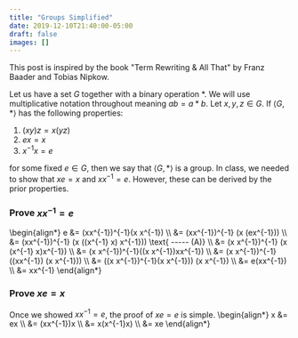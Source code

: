 ```yaml
---
title: "Groups Simplified"
date: 2019-12-10T21:40:00-05:00
draft: false 
images: []
---
```


This post is inspired by the book "Term Rewriting & All That" by Franz Baader and Tobias Nipkow.

Let us have a set $G$ together with a binary operation $*$. We will use multiplicative notation throughout meaning $ab = a * b$. Let $x, y, z \in G$. If $\langle G , * \rangle$ has the following properties: 

1. $(x y)z = x (y z)$
2. $ex = x$ 
3. $x^{-1} x = e$

for some fixed $e \in G$, then we say that $\langle G, * \rangle$ is a group. In class, we needed to show that $xe = x$ and $xx^{-1} = e$. However, these can be derived by the prior properties.

### Prove $xx^{-1} = e$  
\begin{align*}
e &= (xx^{-1})^{-1}(x x^{-1}) \\\\
&= (xx^{-1})^{-1} (x (ex^{-1})) \\\\
&= (xx^{-1})^{-1} (x ((x^{-1} x) x^{-1})) \text{ ----- (A)} \\\\
&= (x x^{-1})^{-1} (x (x^{-1} x)x^{-1}) \\\\
&= (x x^{-1})^{-1}((x x^{-1})xx^{-1}) \\\\
&= (x x^{-1})^{-1} ((xx^{-1}) (x x^{-1})) \\\\
&= ((x x^{-1})^{-1}(x  x^{-1})) (x x^{-1}) \\\\
&= e(xx^{-1}) \\\\
&= xx^{-1}
\end{align*}
### Prove $xe = x$ 

Once we showed $xx^{-1} = e$, the proof of $xe = e$ is simple.
\begin{align*}
x &= ex \\\\
&= (xx^{-1})x \\\\
&= x(x^{-1}x) \\\\
&= xe
\end{align*}
